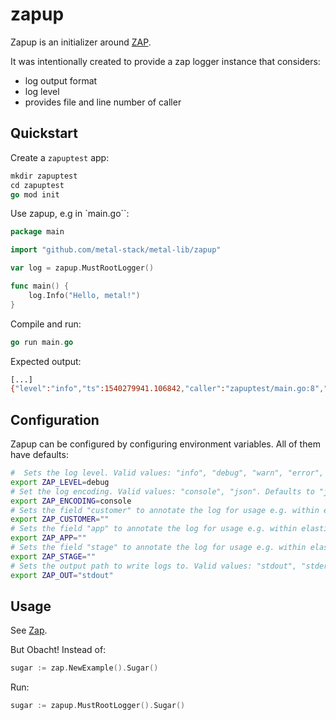 # zapup

Zapup is an initializer around [ZAP](https://github.com/uber-go/zap/). 

It was intentionally created to provide a zap logger instance that considers:

- log output format
- log level
- provides file and line number of caller

## Quickstart

Create a `zapuptest` app:

```go
mkdir zapuptest
cd zapuptest
go mod init
```

Use zapup, e.g in `main.go``:

```go
package main

import "github.com/metal-stack/metal-lib/zapup"

var log = zapup.MustRootLogger()

func main() {
	log.Info("Hello, metal!")
}

```

Compile and run:

```go
go run main.go
```

Expected output:

```bash
[...]
{"level":"info","ts":1540279941.106842,"caller":"zapuptest/main.go:8","msg":"Hello, metal!","app":"","customer":"","stage":""}

```

## Configuration

Zapup can be configured by configuring environment variables. All of them have defaults:

```bash
#  Sets the log level. Valid values: "info", "debug", "warn", "error", "dpanic", "panic", "fatal". Defaults to "info".
export ZAP_LEVEL=debug
# Set the log encoding. Valid values: "console", "json". Defaults to "json".
export ZAP_ENCODING=console 
# Sets the field "customer" to annotate the log for usage e.g. within elasticsearch. Defaults to empty string.
export ZAP_CUSTOMER=""
# Sets the field "app" to annotate the log for usage e.g. within elasticsearch. Defaults to empty string.
export ZAP_APP=""
# Sets the field "stage" to annotate the log for usage e.g. within elasticsearch. Defaults to empty string.
export ZAP_STAGE="" 
# Sets the output path to write logs to. Valid values: "stdout", "stderr", "<file path>". Defaults to "stdout"
export ZAP_OUT="stdout"
```

## Usage

See [Zap](https://godoc.org/go.uber.org/zap).

But Obacht! Instead of:

```go
sugar := zap.NewExample().Sugar()
```

Run:

```go
sugar := zapup.MustRootLogger().Sugar()
```
